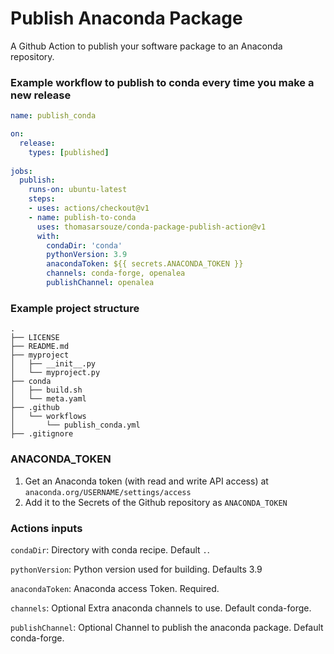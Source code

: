 # Publish Anaconda Package

A Github Action to publish your software package to an Anaconda repository.

### Example workflow to publish to conda every time you make a new release

```yaml
name: publish_conda

on:
  release:
    types: [published]
    
jobs:
  publish:
    runs-on: ubuntu-latest
    steps:
    - uses: actions/checkout@v1
    - name: publish-to-conda
      uses: thomasarsouze/conda-package-publish-action@v1
      with:
        condaDir: 'conda'
        pythonVersion: 3.9
        anacondaToken: ${{ secrets.ANACONDA_TOKEN }}
        channels: conda-forge, openalea
        publishChannel: openalea
```

### Example project structure

```
.
├── LICENSE
├── README.md
├── myproject
│   ├── __init__.py
│   └── myproject.py
├── conda
│   ├── build.sh
│   └── meta.yaml
├── .github
│   └── workflows
│       └── publish_conda.yml
├── .gitignore
```

### ANACONDA_TOKEN

1. Get an Anaconda token (with read and write API access) at `anaconda.org/USERNAME/settings/access` 
2. Add it to the Secrets of the Github repository as `ANACONDA_TOKEN`

### Actions inputs
`condaDir`: Directory with conda recipe. Default `.`.

`pythonVersion`: Python version used for building. Defaults 3.9

`anacondaToken`: Anaconda access Token. Required.

`channels`: Optional Extra anaconda channels to use. Default conda-forge.

`publishChannel`: Optional Channel to publish the anaconda package. Default conda-forge.